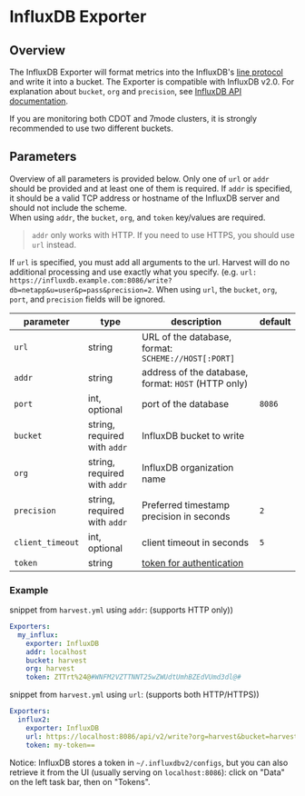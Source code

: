 


# InfluxDB Exporter

## Overview

The InfluxDB Exporter will format metrics into the InfluxDB's [line protocol](https://docs.influxdata.com/influxdb/v2.0/reference/syntax/line-protocol/#naming-restrictions) 
and write it into a bucket. 
The Exporter is compatible with InfluxDB v2.0. 
For explanation about `bucket`, `org` and `precision`, see [InfluxDB API documentation](https://docs.influxdata.com/influxdb/v2.0/api/#tag/Write).

If you are monitoring both CDOT and 7mode clusters, it is strongly recommended to use two different buckets.

## Parameters

Overview of all parameters is provided below. Only one of `url` or `addr` should be provided and at least one of them is required.
If `addr` is specified, it should be a valid TCP address or hostname of the InfluxDB server and should not include the scheme.  
When using `addr`, the `bucket`, `org`, and `token` key/values are required.

> `addr` only works with HTTP. If you need to use HTTPS, you should use `url` instead.

If `url` is specified, you must add all arguments to the url. 
Harvest will do no additional processing and use exactly what you specify. (e.g. `url: https://influxdb.example.com:8086/write?db=netapp&u=user&p=pass&precision=2`. 
When using `url`,  the `bucket`, `org`, `port`, and `precision` fields will be ignored.

| parameter        | type                         | description                                                                                        | default |
|------------------|------------------------------|----------------------------------------------------------------------------------------------------|---------|
| `url`            | string                       | URL of the database, format: `SCHEME://HOST[:PORT]`                                                |         |
| `addr`           | string                       | address of the database, format: `HOST` (HTTP only)                                                |         |
| `port`           | int, optional                | port of the database                                                                               | `8086`  |
| `bucket`         | string, required with `addr` | InfluxDB bucket to write                                                                           |         |
| `org`            | string, required with `addr` | InfluxDB organization name                                                                         |         |
| `precision`      | string, required with `addr` | Preferred timestamp precision in seconds                                                           | `2`     |
| `client_timeout` | int, optional                | client timeout in seconds                                                                          | `5`     |
| `token`          | string                       | [token for authentication](https://docs.influxdata.com/influxdb/v2.0/security/tokens/view-tokens/) |         |

### Example

snippet from `harvest.yml` using `addr`: (supports HTTP only))

```yaml
Exporters:
  my_influx:
    exporter: InfluxDB
    addr: localhost
    bucket: harvest
    org: harvest
    token: ZTTrt%24@#WNFM2VZTTNNT25wZWUdtUmhBZEdVUmd3dl@# 
```

snippet from `harvest.yml` using `url`: (supports both HTTP/HTTPS))

```yaml
Exporters:
  influx2:
    exporter: InfluxDB
    url: https://localhost:8086/api/v2/write?org=harvest&bucket=harvest&precision=s
    token: my-token== 
```

Notice: InfluxDB stores a token in `~/.influxdbv2/configs`, but you can also retrieve it from the UI (usually serving on `localhost:8086`): click on "Data" on the left task bar, then on "Tokens".

